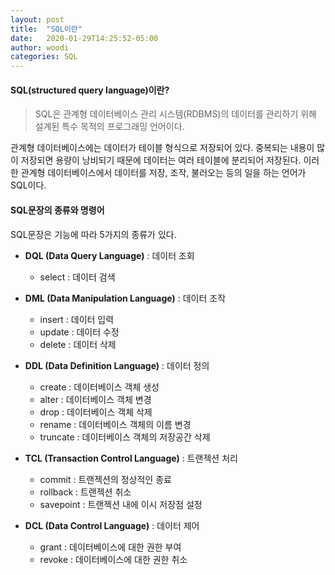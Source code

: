 ```yaml
---
layout: post
title:  "SQL이란"
date:   2020-01-29T14:25:52-05:00
author: woodi
categories: SQL
---
```


#### SQL(structured query language)이란?
> SQL은 관계형 데이터베이스 관리 시스템(RDBMS)의 데이터를 관리하기 위해 설계된 특수 목적의 프로그래밍 언어이다.

관계형 데이터베이스에는 데이터가 테이블 형식으로 저장되어 있다. 중복되는 내용이 많이 저장되면 용량이 낭비되기 때문에 데이터는 여러 테이블에 분리되어 저장된다. 이러한 관계형 데이터베이스에서 데이터를 저장, 조작, 불러오는 등의 일을 하는 언어가 SQL이다.


#### SQL문장의 종류와 명령어
SQL문장은 기능에 따라 5가지의 종류가 있다.

- **DQL (Data Query Language)** : 데이터 조회
	- select : 데이터 검색

- **DML (Data Manipulation Language)** :  데이터 조작
	- insert : 데이터 입력
	- update : 데이터 수정
	- delete : 데이터 삭제

- **DDL (Data Definition Language)** : 데이터 정의
	- create : 데이터베이스 객체 생성
	- alter : 데이터베이스 객체 변경
	- drop : 데이터베이스 객체 삭제
	- rename : 데이터베이스 객체의 이름 변경
	- truncate : 데이터베이스 객체의 저장공간 삭제

- **TCL (Transaction Control Language)** : 트랜젝션 처리
	- commit : 트랜젝션의 정상적인 종료
	- rollback : 트랜젝션 취소
	- savepoint : 트랜젝션 내에 이시 저장점 설정

- **DCL (Data Control Language)** : 데이터 제어
	- grant : 데이터베이스에 대한 권한 부여
	- revoke : 데이터베이스에 대한 권한 취소


